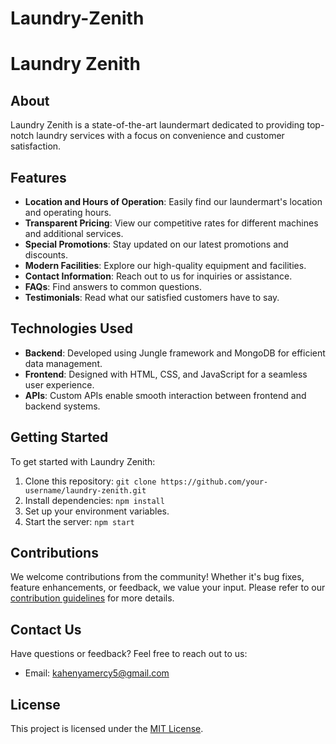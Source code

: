 # Laundry-Zenith
# Laundry Zenith

## About

Laundry Zenith is a state-of-the-art laundermart dedicated to providing top-notch laundry services with a focus on convenience and customer satisfaction.

## Features

- **Location and Hours of Operation**: Easily find our laundermart's location and operating hours.
- **Transparent Pricing**: View our competitive rates for different machines and additional services.
- **Special Promotions**: Stay updated on our latest promotions and discounts.
- **Modern Facilities**: Explore our high-quality equipment and facilities.
- **Contact Information**: Reach out to us for inquiries or assistance.
- **FAQs**: Find answers to common questions.
- **Testimonials**: Read what our satisfied customers have to say.

## Technologies Used

- **Backend**: Developed using Jungle framework and MongoDB for efficient data management.
- **Frontend**: Designed with HTML, CSS, and JavaScript for a seamless user experience.
- **APIs**: Custom APIs enable smooth interaction between frontend and backend systems.

## Getting Started

To get started with Laundry Zenith:
1. Clone this repository: `git clone https://github.com/your-username/laundry-zenith.git`
2. Install dependencies: `npm install`
3. Set up your environment variables.
4. Start the server: `npm start`

## Contributions

We welcome contributions from the community! Whether it's bug fixes, feature enhancements, or feedback, we value your input. Please refer to our [contribution guidelines](CONTRIBUTING.md) for more details.

## Contact Us

Have questions or feedback? Feel free to reach out to us:
- Email: kahenyamercy5@gmail.com

## License

This project is licensed under the [MIT License](LICENSE).

